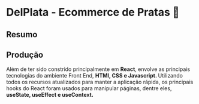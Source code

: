 # DelPlata - Ecommerce de Pratas :ring:

## Resumo
<p>

## Produção
<p>Além de ter sido constrído principalmente em <b>React</b>, envolve as principais tecnologias do ambiente Front End, <b>HTMl, CSS e Javascript. </b>
Utilizando todos os recursos atualizados para manter a aplicação rápida, os principais hooks do React foram usados para manipular páginas, dentre eles, <b>useState, useEffect e useContext.</b> </p>
